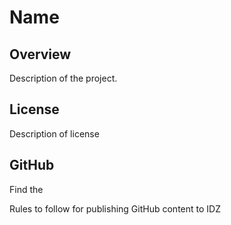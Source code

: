 # Name
## Overview
Description of the project. 
## License
Description of license
## GitHub
Find the 


Rules to follow for publishing GitHub content to IDZ
